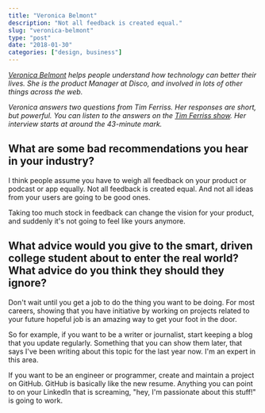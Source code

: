 ```yaml
---
title: "Veronica Belmont"
description: "Not all feedback is created equal."
slug: "veronica-belmont"  
type: "post"
date: "2018-01-30"
categories: ["design, business"]
---
```


*[Veronica Belmont](http://veronicabelmont.com/) helps people understand how technology can better their lives. She is the product Manager at Disco, and involved in lots of other things across the web.* 

*Veronica answers two questions from Tim Ferriss. Her responses are short, but powerful. You can listen to the answers on the [Tim Ferriss show](https://art19.com/shows/tim-ferriss-show/episodes/aca07cd4-ffea-4975-825e-daf00953ed27). Her interview starts at around the 43-minute mark.*

## What are some bad recommendations you hear in your industry? 

I think people assume you have to weigh all feedback on your product or podcast or app equally. Not all feedback is created equal. And not all ideas from your users are going to be good ones. 

Taking too much stock in feedback can change the vision for your product, and suddenly it's not going to feel like yours anymore.  

## What advice would you give to the smart, driven college student about to enter the real world? What advice do you think they should they ignore? 

Don't wait until you get a job to do the thing you want to be doing. For most careers, showing that you have initiative by working on projects related to your future hopeful job is an amazing way to get your foot in the door. 

So for example, if you want to be a writer or journalist, start keeping a blog that you update regularly. Something that you can show them later, that says I've been writing about this topic for the last year now. I'm an expert in this area. 

If you want to be an engineer or programmer, create and maintain a project on GitHub. GitHub is basically like the new resume. Anything you can point to on your LinkedIn that is screaming, "hey, I'm passionate about this stuff!" is going to work.  
